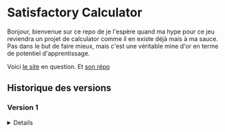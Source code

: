 # Satisfactory Calculator

Bonjour, bienvenue sur ce repo de je l'espère quand ma hype pour ce jeu reviendra un projet de calculator comme il en existe déjà mais à ma sauce. Pas dans le but de faire mieux, mais c'est une véritable mine d'or en terme de potentiel d'apprentissage.

Voici [le site](https://satisfactory-calculator.alexandre-richard.fr/) en question.
Et [son répo](https://github.com/Alexandre-RICHARD/SatisfactoryCalculator)

## Historique des versions

### Version 1

<details>

### 1.0.0 `5 août 2023`

-   Création du repo unique pour ce projet et premier commit

### 1.0.1 `12 août 2023`

-   Finiolage de petits détails pour la mise en prod commune avec tous les autres projets
-   Rajout d'un htaccess pour bien gérer l'accès à l'index.html une fois hébergé
-   Rajout du htaccess au .gitignore
-   Remaniement du webpack.config.js, du package.json et du readme.md
-   Changement du favicon

### 1.0.2 `13 août 2023`

-   Mise à jour des packages npm
-   Rajout d'un script pnpm pour mettre à jour plus facilement les dépendances

### 1.0.3 `18 août 2023`

-   Mise à jour des packages npm
-   Rajout de deux lignes de configurations pour webpack et vueJS

### 1.0.4 `21 août 2023`

-   Maintenant que j'ai récupéré le nom de domaine, actualisation de tous les liens sortant
-   Mise à jour des packages npm

</details>